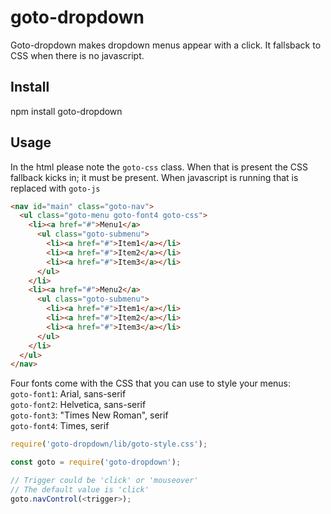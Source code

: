 # goto-dropdown

Goto-dropdown makes dropdown menus appear with a click.  It fallsback to CSS when there is no javascript.

## Install

npm install goto-dropdown

## Usage

In the html please note the `goto-css` class.  When that is present the CSS fallback kicks in; it must be present.  When javascript is running that is replaced with `goto-js`
```html
<nav id="main" class="goto-nav">
  <ul class="goto-menu goto-font4 goto-css">
    <li><a href="#">Menu1</a>
      <ul class="goto-submenu">
        <li><a href="#">Item1</a></li>
        <li><a href="#">Item2</a></li>
        <li><a href="#">Item3</a></li>
      </ul>
    </li>
    <li><a href="#">Menu2</a>
      <ul class="goto-submenu">
        <li><a href="#">Item1</a></li>
        <li><a href="#">Item2</a></li>
        <li><a href="#">Item3</a></li>
      </ul>
    </li>
  </ul>
</nav>
```

Four fonts come with the CSS that you can use to style your menus:<br>
`goto-font1`: Arial, sans-serif<br>
`goto-font2`: Helvetica, sans-serif<br>
`goto-font3`: "Times New Roman", serif<br>
`goto-font4`: Times, serif<br>


```javascript
require('goto-dropdown/lib/goto-style.css');

const goto = require('goto-dropdown');

// Trigger could be 'click' or 'mouseover'
// The default value is 'click'
goto.navControl(<trigger>);
```
